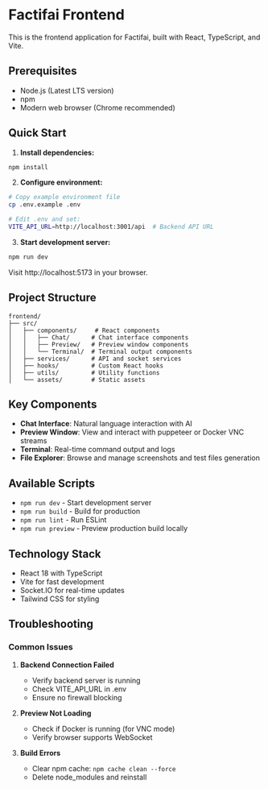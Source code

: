# Factifai Frontend

This is the frontend application for Factifai, built with React, TypeScript, and Vite.

## Prerequisites

- Node.js (Latest LTS version)
- npm
- Modern web browser (Chrome recommended)

## Quick Start

1. **Install dependencies:**
```bash
npm install
```

2. **Configure environment:**
```bash
# Copy example environment file
cp .env.example .env

# Edit .env and set:
VITE_API_URL=http://localhost:3001/api  # Backend API URL
```

3. **Start development server:**
```bash
npm run dev
```

Visit http://localhost:5173 in your browser.

## Project Structure

```
frontend/
├── src/
│   ├── components/     # React components
│   │   ├── Chat/      # Chat interface components
│   │   ├── Preview/   # Preview window components
│   │   └── Terminal/  # Terminal output components
│   ├── services/      # API and socket services
│   ├── hooks/         # Custom React hooks
│   ├── utils/         # Utility functions
│   └── assets/        # Static assets
```

## Key Components

- **Chat Interface**: Natural language interaction with AI
- **Preview Window**: View and interact with puppeteer or Docker VNC streams
- **Terminal**: Real-time command output and logs
- **File Explorer**: Browse and manage screenshots and test files generation

## Available Scripts

- `npm run dev` - Start development server
- `npm run build` - Build for production
- `npm run lint` - Run ESLint
- `npm run preview` - Preview production build locally

## Technology Stack

- React 18 with TypeScript
- Vite for fast development
- Socket.IO for real-time updates
- Tailwind CSS for styling

## Troubleshooting

### Common Issues

1. **Backend Connection Failed**
   - Verify backend server is running
   - Check VITE_API_URL in .env
   - Ensure no firewall blocking

2. **Preview Not Loading**
   - Check if Docker is running (for VNC mode)
   - Verify browser supports WebSocket

3. **Build Errors**
   - Clear npm cache: `npm cache clean --force`
   - Delete node_modules and reinstall

